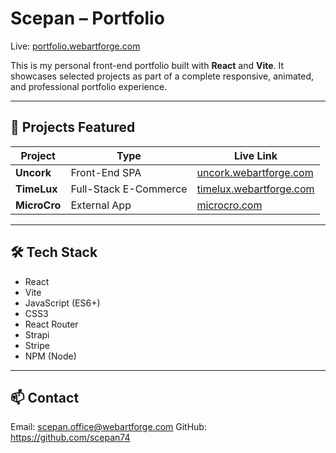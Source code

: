 # Scepan – Portfolio

Live: [portfolio.webartforge.com](https://portfolio.webartforge.com/)

This is my personal front-end portfolio built with **React** and **Vite**. It showcases selected projects as part of a complete responsive, animated, and professional portfolio experience.

---

## 🔹 Projects Featured

| Project    | Type        | Live Link |
|------------|-------------|-----------|
| **Uncork** | Front-End SPA | [uncork.webartforge.com](https://uncork.webartforge.com/) |
| **TimeLux**| Full-Stack E-Commerce | [timelux.webartforge.com](https://timelux.webartforge.com/) |
| **MicroCro** | External App | [microcro.com](https://microcro.com) |

---

## 🛠️ Tech Stack

- React
- Vite
- JavaScript (ES6+)
- CSS3
- React Router
- Strapi
- Stripe
- NPM (Node)
  

---

## 📫 Contact

Email: scepan.office@webartforge.com
GitHub: https://github.com/scepan74


